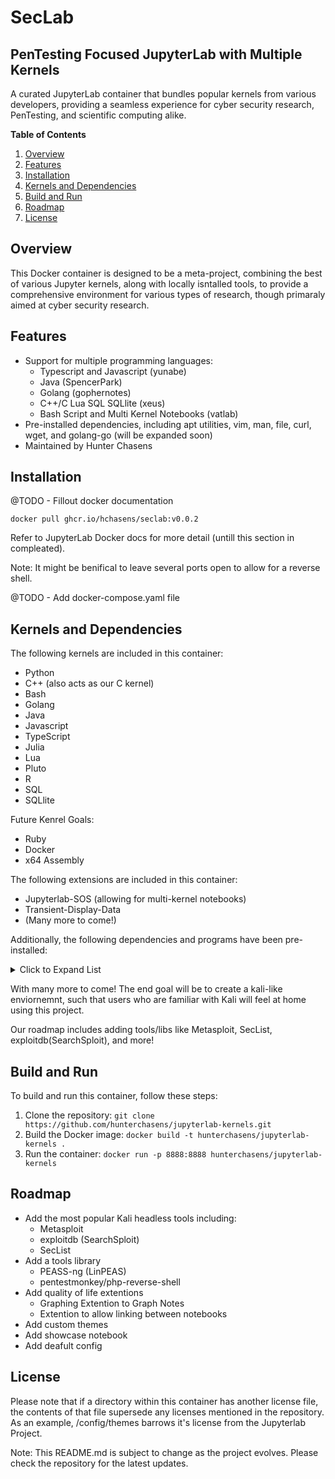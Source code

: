 SecLab
===============

PenTesting Focused JupyterLab with Multiple Kernels
---------------------------------------------------

A curated JupyterLab container that bundles popular kernels from various developers, providing a seamless experience for cyber security research, PenTesting, and scientific computing alike.

**Table of Contents**

1. [Overview](#overview)
2. [Features](#features)
3. [Installation](#installation)
4. [Kernels and Dependencies](#kernels-and-dependencies)
5. [Build and Run](#build-and-run)
6. [Roadmap](#roadmap)
7. [License](#license)

**Overview**
------------

This Docker container is designed to be a meta-project, combining the best of various Jupyter kernels, along with locally isntalled tools, to provide a comprehensive environment for various types of research, though primaraly aimed at cyber security research.

**Features**
------------

* Support for multiple programming languages:
	+ Typescript and Javascript (yunabe)
	+ Java (SpencerPark)
	+ Golang (gophernotes)
	+ C++/C Lua SQL SQLlite (xeus)
	+ Bash Script and Multi Kernel Notebooks (vatlab)
* Pre-installed dependencies, including apt utilities, vim, man, file, curl, wget, and golang-go (will be expanded soon)
* Maintained by Hunter Chasens

**Installation**
--------------

@TODO - Fillout docker documentation

`docker pull ghcr.io/hchasens/seclab:v0.0.2`

Refer to JupyterLab Docker docs for more detail (untill this section in compleated). 

Note: It might be benifical to leave several ports open to allow for a reverse shell.

@TODO - Add docker-compose.yaml file

**Kernels and Dependencies**
---------------------------

The following kernels are included in this container:

* Python
* C++ (also acts as our C kernel)
* Bash
* Golang
* Java
* Javascript
* TypeScript
* Julia
* Lua
* Pluto
* R
* SQL
* SQLlite

Future Kenrel Goals:
* Ruby
* Docker
* x64 Assembly

The following extensions are included in this container:
* Jupyterlab-SOS (allowing for multi-kernel notebooks)
* Transient-Display-Data
* (Many more to come!)

Additionally, the following dependencies and programs have been pre-installed:

<details>
  <summary>Click to Expand List</summary>

7zip aircrack-ng apache2 arp-scan arping atftpd axel bind9-dnsutils binwalk bluez bluez-hcidump bully cadaver cewl chntpw cifs-utils clang  creddump7 crunch  cryptsetup cryptsetup-initramfs cryptsetup-nuke-password default-mysql-server dirb dmitry dns2tcp dnsenum dnsrecon dos2unix ethtool exiv2 expect ffuf fierce fping gdisk git hashcat hashdeep hashid  hping3 hydra i2c-tools ifenslave ike-scan  inetsim iodine iw john libimage-exiftool-perl macchanger magicrescue maskprocessor masscan minicom miredo mitmproxy  nasm nbtscan ncrack ncurses-hexedit netdiscover netmask netsed netsniff-ng nfs-common ngrep nikto nmap onesixtyone openvpn patator php php-mysql pixiewps plocate proxychains4 proxytunnel ptunnel python-is-python3 python3-impacket python3-pip python3-scapy python3-virtualenv radare2 rake reaver redsocks rfkill samba samdump2 sbd scalpel screen scrounge-ntfs sendemail sleuthkit smbmap snmp snmpd socat sqlmap ssldump sslh sslscan sslsplit statsprocessor stunnel4 swaks tcpick tcpreplay telnet testdisk tftp-hpa thc-ipv6  traceroute udptunnel unrar unar upx-ucl vboot-kernel-utils vboot-utils vim vlan vpnc wafw00f weevely wfuzz whatweb whois wifite xxd netcat tcpdump curl wget gobuster 

</details>

With many more to come! The end goal will be to create a kali-like enviornemnt, such that users who are familiar with Kali will feel at home using this project.

Our roadmap includes adding tools/libs like Metasploit, SecList, exploitdb(SearchSploit), and more!

**Build and Run**
------------------
To build and run this container, follow these steps:

1. Clone the repository: `git clone https://github.com/hunterchasens/jupyterlab-kernels.git`
2. Build the Docker image: `docker build -t hunterchasens/jupyterlab-kernels .`
3. Run the container: `docker run -p 8888:8888 hunterchasens/jupyterlab-kernels`

**Roadmap**
------------------

* Add the most popular Kali headless tools including:
    + Metasploit
    + exploitdb (SearchSploit)
    + SecList
* Add a tools library
    + PEASS-ng (LinPEAS)
    + pentestmonkey/php-reverse-shell
* Add quality of life extentions
    + Graphing Extention to Graph Notes
    + Extention to allow linking between notebooks
* Add custom themes 
* Add showcase notebook
* Add deafult config


**License**
------------------
Please note that if a directory within this container has another license file, the contents of that file supersede any licenses mentioned in the repository. As an example, /config/themes barrows it's license from the Jupyterlab Project.

Note: This README.md is subject to change as the project evolves. Please check the repository for the latest updates.




